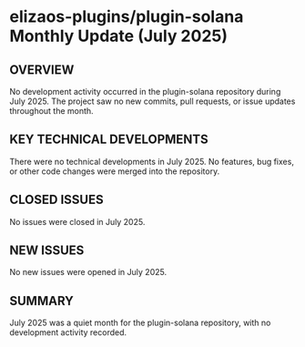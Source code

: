 # elizaos-plugins/plugin-solana Monthly Update (July 2025)

## OVERVIEW
No development activity occurred in the plugin-solana repository during July 2025. The project saw no new commits, pull requests, or issue updates throughout the month.

## KEY TECHNICAL DEVELOPMENTS
There were no technical developments in July 2025. No features, bug fixes, or other code changes were merged into the repository.

## CLOSED ISSUES
No issues were closed in July 2025.

## NEW ISSUES
No new issues were opened in July 2025.

## SUMMARY
July 2025 was a quiet month for the plugin-solana repository, with no development activity recorded.